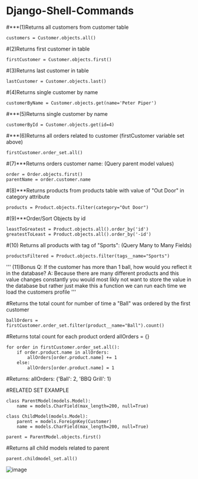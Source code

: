 # Django-Shell-Commands

#***(1)Returns all customers from customer table

	customers = Customer.objects.all()

#(2)Returns first customer in table

	firstCustomer = Customer.objects.first()

#(3)Returns last customer in table

	lastCustomer = Customer.objects.last()

#(4)Returns single customer by name

	customerByName = Customer.objects.get(name='Peter Piper')

#***(5)Returns single customer by name

	customerById = Customer.objects.get(id=4)

#***(6)Returns all orders related to customer (firstCustomer variable set above)

	firstCustomer.order_set.all()

#(7)***Returns orders customer name: (Query parent model values)

	order = Order.objects.first() 
	parentName = order.customer.name

#(8)***Returns products from products table with value of "Out Door" in category attribute

	products = Product.objects.filter(category="Out Door")

#(9)***Order/Sort Objects by id

	leastToGreatest = Product.objects.all().order_by('id') 
	greatestToLeast = Product.objects.all().order_by('-id') 
	

#(10) Returns all products with tag of "Sports": (Query Many to Many Fields)

	productsFiltered = Product.objects.filter(tags__name="Sports")

'''
(11)Bonus
Q: If the customer has more than 1 ball, how would you reflect it in the database?
A: Because there are many different products and this value changes constantly you would most 
likly not want to store the value in the database but rather just make this a function we can run
each time we load the customers profile
'''

#Returns the total count for number of time a "Ball" was ordered by the first customer

	ballOrders = firstCustomer.order_set.filter(product__name="Ball").count()

#Returns total count for each product orderd
allOrders = {}

	for order in firstCustomer.order_set.all():
		if order.product.name in allOrders:
			allOrders[order.product.name] += 1
		else:
			allOrders[order.product.name] = 1
	
#Returns: allOrders: {'Ball': 2, 'BBQ Grill': 1}
	

#RELATED SET EXAMPLE

	class ParentModel(models.Model):
		name = models.CharField(max_length=200, null=True)
	
	class ChildModel(models.Model):
		parent = models.ForeignKey(Customer)
		name = models.CharField(max_length=200, null=True)
	
	parent = ParentModel.objects.first()

#Returns all child models related to parent

	parent.childmodel_set.all()
![image](https://user-images.githubusercontent.com/82816086/219457083-c1d475ac-9145-427e-9930-270b553cb5c0.png)
